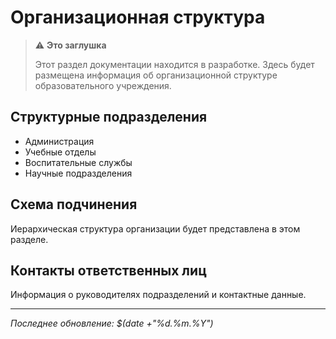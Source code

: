 # Организационная структура

> ⚠️ **Это заглушка**
> 
> Этот раздел документации находится в разработке. Здесь будет размещена информация об организационной структуре образовательного учреждения.

## Структурные подразделения

- Администрация
- Учебные отделы
- Воспитательные службы
- Научные подразделения

## Схема подчинения

Иерархическая структура организации будет представлена в этом разделе.

## Контакты ответственных лиц

Информация о руководителях подразделений и контактные данные.

---

*Последнее обновление: $(date +"%d.%m.%Y")*
